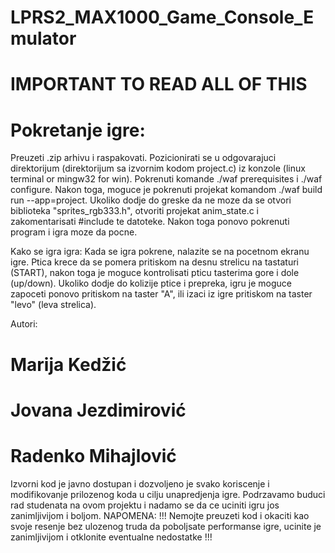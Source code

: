 # LPRS2_MAX1000_Game_Console_Emulator

# IMPORTANT TO READ ALL OF THIS

# Pokretanje igre: 

Preuzeti .zip arhivu i raspakovati. Pozicionirati se u odgovarajuci direktorijum (direktorijum sa izvornim kodom project.c) iz konzole (linux terminal or mingw32 for win).
Pokrenuti komande ./waf prerequisites i ./waf configure. Nakon toga, moguce je pokrenuti projekat komandom ./waf build run --app=project. Ukoliko dodje do greske da ne moze da se otvori biblioteka "sprites_rgb333.h", otvoriti projekat anim_state.c i zakomentarisati #include te datoteke. Nakon toga ponovo pokrenuti program i igra moze da pocne.

Kako se igra igra: 
Kada se igra pokrene, nalazite se na pocetnom ekranu igre. Ptica krece da se pomera pritiskom na desnu strelicu na tastaturi (START), nakon toga je moguce kontrolisati pticu tasterima gore i dole (up/down). Ukoliko dodje do kolizije ptice i prepreka, igru je moguce zapoceti ponovo pritiskom na taster "A", ili izaci iz igre pritiskom na taster "levo" (leva strelica). 

Autori:
  #    Marija Kedžić
  #    Jovana Jezdimirović
  #    Radenko Mihajlović
      
 Izvorni kod je javno dostupan i dozvoljeno je svako koriscenje i modifikovanje prilozenog koda u cilju unapredjenja igre. Podrzavamo buduci rad studenata na ovom projektu i nadamo se da ce uciniti igru jos zanimljivijom i boljom. NAPOMENA: !!! Nemojte preuzeti kod i okaciti kao svoje resenje bez ulozenog truda da poboljsate performanse igre, ucinite je zanimljivijom i otklonite eventualne nedostatke !!! 
